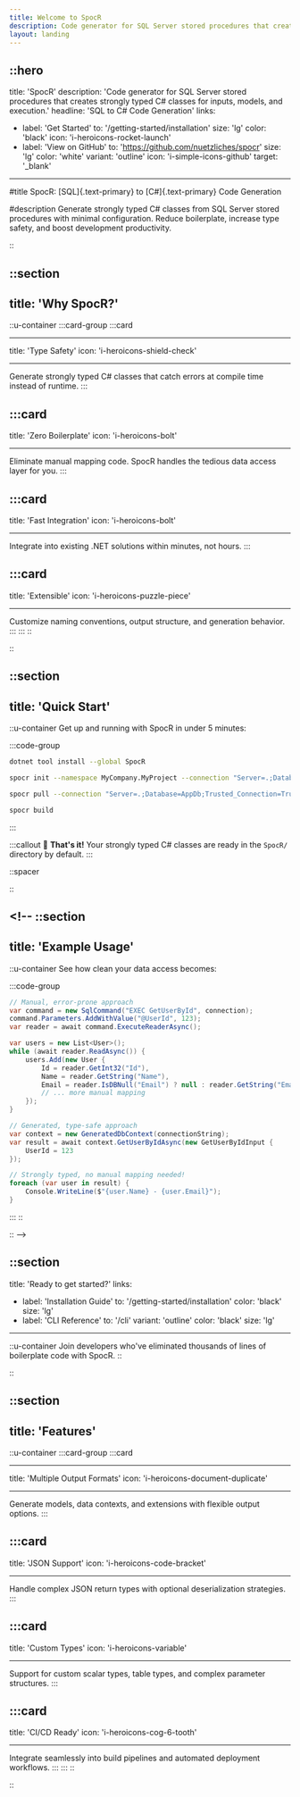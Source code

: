 ```yaml
---
title: Welcome to SpocR
description: Code generator for SQL Server stored procedures that creates strongly typed C# classes.
layout: landing
---
```


## ::hero

title: 'SpocR'
description: 'Code generator for SQL Server stored procedures that creates strongly typed C# classes for inputs, models, and execution.'
headline: 'SQL to C# Code Generation'
links:

- label: 'Get Started'
  to: '/getting-started/installation'
  size: 'lg'
  color: 'black'
  icon: 'i-heroicons-rocket-launch'
- label: 'View on GitHub'
  to: 'https://github.com/nuetzliches/spocr'
  size: 'lg'
  color: 'white'
  variant: 'outline'
  icon: 'i-simple-icons-github'
  target: '\_blank'

---

#title
SpocR: [SQL]{.text-primary} to [C#]{.text-primary} Code Generation

#description
Generate strongly typed C# classes from SQL Server stored procedures with minimal configuration. Reduce boilerplate, increase type safety, and boost development productivity.

::

## ::section

## title: 'Why SpocR?'

::u-container
:::card-group
:::card

---

title: 'Type Safety'
icon: 'i-heroicons-shield-check'

---

Generate strongly typed C# classes that catch errors at compile time instead of runtime.
:::

## :::card

title: 'Zero Boilerplate'
icon: 'i-heroicons-bolt'

---

Eliminate manual mapping code. SpocR handles the tedious data access layer for you.
:::

## :::card

title: 'Fast Integration'
icon: 'i-heroicons-bolt'

---

Integrate into existing .NET solutions within minutes, not hours.
:::

## :::card

title: 'Extensible'
icon: 'i-heroicons-puzzle-piece'

---

Customize naming conventions, output structure, and generation behavior.
:::
:::
::

::

## ::section

## title: 'Quick Start'

::u-container
Get up and running with SpocR in under 5 minutes:

:::code-group

```bash [Install]
dotnet tool install --global SpocR
```

```bash [Initialize]
spocr init --namespace MyCompany.MyProject --connection "Server=.;Database=AppDb;Trusted_Connection=True;" --schemas core,identity
```

```bash [Connect]
spocr pull --connection "Server=.;Database=AppDb;Trusted_Connection=True;"
```

```bash [Generate]
spocr build
```

:::

:::callout
🎉 **That's it!** Your strongly typed C# classes are ready in the `SpocR/` directory by default.
:::

::spacer

::

## <!-- ::section

## title: 'Example Usage'

::u-container
See how clean your data access becomes:

:::code-group

```csharp [Before SpocR]
// Manual, error-prone approach
var command = new SqlCommand("EXEC GetUserById", connection);
command.Parameters.AddWithValue("@UserId", 123);
var reader = await command.ExecuteReaderAsync();

var users = new List<User>();
while (await reader.ReadAsync()) {
    users.Add(new User {
        Id = reader.GetInt32("Id"),
        Name = reader.GetString("Name"),
        Email = reader.IsDBNull("Email") ? null : reader.GetString("Email")
        // ... more manual mapping
    });
}
```

```csharp [With SpocR]
// Generated, type-safe approach
var context = new GeneratedDbContext(connectionString);
var result = await context.GetUserByIdAsync(new GetUserByIdInput {
    UserId = 123
});

// Strongly typed, no manual mapping needed!
foreach (var user in result) {
    Console.WriteLine($"{user.Name} - {user.Email}");
}
```

:::
::

:: -->

## ::section

title: 'Ready to get started?'
links:

- label: 'Installation Guide'
  to: '/getting-started/installation'
  color: 'black'
  size: 'lg'
- label: 'CLI Reference'
  to: '/cli'
  variant: 'outline'
  color: 'black'
  size: 'lg'

---

::u-container
Join developers who've eliminated thousands of lines of boilerplate code with SpocR.
::

::

## ::section

## title: 'Features'

::u-container
:::card-group
:::card

---

title: 'Multiple Output Formats'
icon: 'i-heroicons-document-duplicate'

---

Generate models, data contexts, and extensions with flexible output options.
:::

## :::card

title: 'JSON Support'
icon: 'i-heroicons-code-bracket'

---

Handle complex JSON return types with optional deserialization strategies.
:::

## :::card

title: 'Custom Types'
icon: 'i-heroicons-variable'

---

Support for custom scalar types, table types, and complex parameter structures.
:::

## :::card

title: 'CI/CD Ready'
icon: 'i-heroicons-cog-6-tooth'

---

Integrate seamlessly into build pipelines and automated deployment workflows.
:::
:::
::

::
